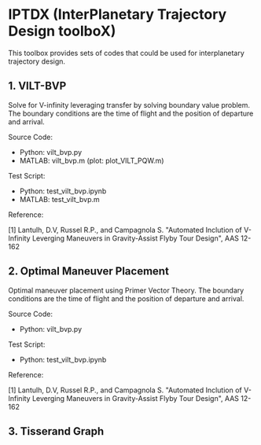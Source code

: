 # IPTDX (InterPlanetary Trajectory Design toolboX)
This toolbox provides sets of codes that could be used for interplanetary trajectory design. 

## 1. VILT-BVP
Solve for V-infinity leveraging transfer by solving boundary value problem. The boundary conditions are the time of flight and the position of departure and arrival.

Source Code:
- Python: vilt_bvp.py
- MATLAB: vilt_bvp.m  (plot: plot_VILT_PQW.m)

Test Script: 
- Python: test_vilt_bvp.ipynb
- MATLAB: test_vilt_bvp.m

Reference: 

[1] Lantulh, D.V, Russel R.P., and Campagnola S. "Automated Inclution of V-Infinity Leverging Maneuvers in Gravity-Assist Flyby Tour Design", AAS 12-162


## 2. Optimal Maneuver Placement
Optimal maneuver placement using Primer Vector Theory. The boundary conditions are the time of flight and the position of departure and arrival.

Source Code:
- Python: vilt_bvp.py

Test Script: 
- Python: test_vilt_bvp.ipynb

Reference: 

[1] Lantulh, D.V, Russel R.P., and Campagnola S. "Automated Inclution of V-Infinity Leverging Maneuvers in Gravity-Assist Flyby Tour Design", AAS 12-162


## 3. Tisserand Graph